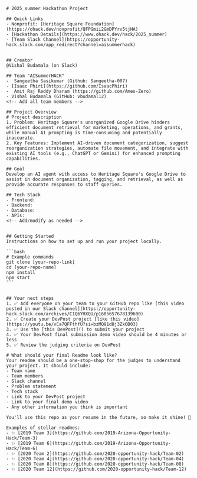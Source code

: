 
    # 2025_summer Hackathon Project

    ## Quick Links
    - Nonprofit: [Heritage Square Foundation](https://ohack.dev/nonprofit/QFPGmii2GmDPYrv5tjHA)
    - [Hackathon Details](https://www.ohack.dev/hack/2025_summer)
    - [Team Slack Channel](https://opportunity-hack.slack.com/app_redirect?channel=aisummerhack)


    ## Creator
    @Vishal Budamala (on Slack)

    ## Team "AISummerHACK"
    -  Sangeetha Sasikumar (Github: Sangeetha-007)
    - [Isaac Phiri](https://github.com/IsaacPhiri)
    -  Amit Raj Reddy Dharam (https://github.com/Ames-Zero)
    - Vishal Budamala (GitHub: vbudamal12)
    <!-- Add all team members -->

    ## Project Overview
    # Project description
    1. Problem: Heritage Square's unorganized Google Drive hinders efficient document retrieval for marketing, operations, and grants, while manual AI prompting is time-consuming and potentially inaccurate.
    2. Key Features: Implement AI-driven document categorization, suggest reorganization strategies, automate file movement, and integrate with existing AI tools (e.g., ChatGPT or Gemini) for enhanced prompting capabilities.
    
    ## Goal
    Develop an AI agent with access to Heritage Square's Google Drive to assist in document organization, tagging, and retrieval, as well as provide accurate responses to staff queries.

    ## Tech Stack
    - Frontend: 
    - Backend: 
    - Database: 
    - APIs: 
    <!-- Add/modify as needed -->


    ## Getting Started
    Instructions on how to set up and run your project locally.

    ```bash
    # Example commands
    git clone [your-repo-link]
    cd [your-repo-name]
    npm install
    npm start
    ```


    ## Your next steps
    1. ✅ Add everyone on your team to your GitHub repo like [this video posted in our Slack channel](https://opportunity-hack.slack.com/archives/C1Q6YHXQU/p1605657678139600)
    2. ✅ Create your DevPost project [like this video](https://youtu.be/vCa7QFFthfU?si=bzMQ91d8j3ZkOD03)
    3. ✅ Use the [this DevPost]() to submit your project
    4. ✅ Your DevPost final submission demo video should be 4 minutes or less
    5. ✅ Review the judging criteria on DevPost

    # What should your final Readme look like?
    Your readme should be a one-stop-shop for the judges to understand your project. It should include:
    - Team name
    - Team members
    - Slack channel
    - Problem statement
    - Tech stack
    - Link to your DevPost project
    - Link to your final demo video
    - Any other information you think is important

    You'll use this repo as your resume in the future, so make it shine! 🌟

    Examples of stellar readmes:
    - ✨ [2019 Team 3](https://github.com/2019-Arizona-Opportunity-Hack/Team-3)
    - ✨ [2019 Team 6](https://github.com/2019-Arizona-Opportunity-Hack/Team-6)
    - ✨ [2020 Team 2](https://github.com/2020-opportunity-hack/Team-02)
    - ✨ [2020 Team 4](https://github.com/2020-opportunity-hack/Team-04)
    - ✨ [2020 Team 8](https://github.com/2020-opportunity-hack/Team-08)
    - ✨ [2020 Team 12](https://github.com/2020-opportunity-hack/Team-12)
    
